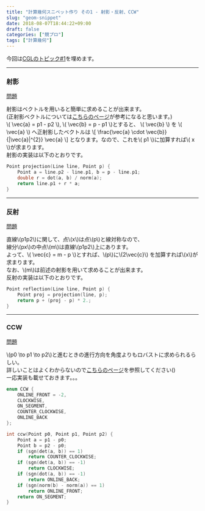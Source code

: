 ```yaml
---
title: "計算幾何スニペット作り その1 - 射影・反射、CCW"
slug: "geom-snippet"
date: 2018-08-07T18:44:22+09:00
draft: false
categories: ["競プロ"]
tags: ["計算幾何"]
---
```


今回は[CGLのトピック#1](https://onlinejudge.u-aizu.ac.jp/courses/library/4/CGL/1)を埋めます。

---

### 射影

[問題](https://onlinejudge.u-aizu.ac.jp/courses/library/4/CGL/1/CGL_1_A)

射影はベクトルを用いると簡単に求めることが出来ます。  
(正射影ベクトルについては[こちらのページ](https://mathtrain.jp/projection)が参考になると思います。)  
\\( \vec{a} = p1 - p2 \\), \\( \vec{b} = p - p1 \\)とすると、
\\( \vec{b} \\) を \\( \vec{a} \\) へ正射影したベクトルは
\\[ \frac{\vec{a} \cdot \vec{b}}{|\vec{a}|^{2}} \vec{a} \\]
となります。なので、これを\\( p1 \\)に加算すれば\\( x \\)が求まります。  
射影の実装は以下のとおりです。
```C++
Point projection(Line line, Point p) {
    Point a = line.p2 - line.p1, b = p - line.p1;
    double r = dot(a, b) / norm(a);
    return line.p1 + r * a;
}
```

---

### 反射

[問題](https://onlinejudge.u-aizu.ac.jp/courses/library/4/CGL/1/CGL_1_B)

直線\\(p1p2\\)に関して、点\\(x\\)は点\\(p\\)と線対称なので、  
線分\\(px\\)の中点\\(m\\)は直線\\(p1p2\\)上にあります。  
よって、\\( \vec{c} = m - p \\)とすれば、\\(p\\)に\\(2\vec{c}\\)
を加算すれば\\(x\\)が求まります。  
なお、\\(m\\)は前述の射影を用いて求めることが出来ます。  
反射の実装は以下のとおりです。
```C++
Point reflection(Line line, Point p) {
    Point proj = projection(line, p);
    return p + (proj - p) * 2.;
}
```

---

### CCW

[問題](https://onlinejudge.u-aizu.ac.jp/courses/library/4/CGL/1/CGL_1_C)

\\(p0 \to p1 \to p2\\)と進むときの進行方向を角度よりもロバストに求められるらしい。  
詳しいことはよくわからないので[こちらのページ](http://www.prefield.com/algorithm/geometry/ccw.html)を参照してください()  
一応実装も載せておきます。。。
```C++
enum CCW {
    ONLINE_FRONT = -2,
    CLOCKWISE,
    ON_SEGMENT,
    COUNTER_CLOCKWISE,
    ONLINE_BACK
};

int ccw(Point p0, Point p1, Point p2) {
    Point a = p1 - p0;
    Point b = p2 - p0;
    if (sgn(det(a, b)) == 1)
        return COUNTER_CLOCKWISE;
    if (sgn(det(a, b)) == -1)
        return CLOCKWISE;
    if (sgn(dot(a, b)) == -1)
        return ONLINE_BACK;
    if (sgn(norm(b) - norm(a)) == 1)
        return ONLINE_FRONT;
    return ON_SEGMENT;
}
```
